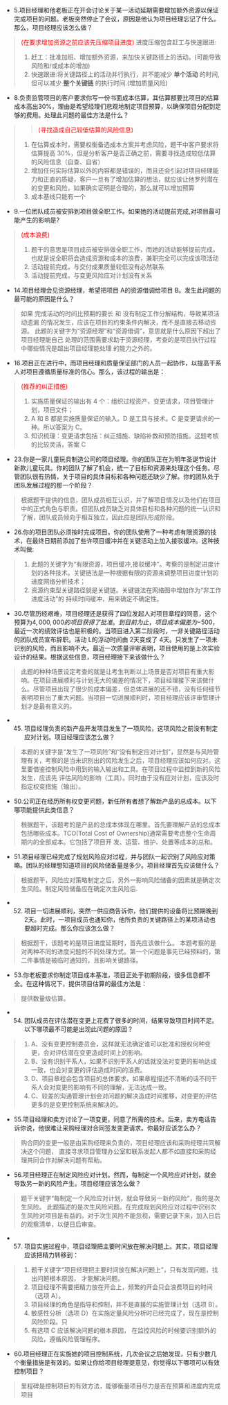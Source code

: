 * 5.项目经理和他老板正在开会讨论关于某一活动延期需要增加额外资源以保证完成项目的问题。老板突然停止了会议，原因是他认为项目经理忘记了什么。那么，项目经理应该怎么做？
> <font color=red>(在要求增加资源之前应该先压缩项目进度)</font>
> 进度压缩包含赶工与快速跟进:  
> 1. 赶工：批准加班、增加额外资源，来加快关键路径上的活动。(可能导致风险和/或成本的增加)
> 2. 快速跟进:将关键路径上的活动并行执行，并不能减少 **单个活动** 的时间,但可以减少 **整个关键链** 的执行时间.(增加质量风险)

* 8.负责监管项目的客户要求你写一份书面成本估算，其估算额要比项目的估算成本高出30%，理由是希望经理们悲观地制定项目预算，以确保项目分配到足够的费用。处理此问题的最佳方法是什么？
> > <font color=red>(寻找造成自己较低估算的风险信息)</font>
> 1. 在估算成本时，需要权衡备选成本方案并考虑风险，题干中客户要求将估算提高 30%，但是分析客户是否正确之前，需要寻找造成较低估算的风险信息（自查、自省）
> 2. 增加任何实际估算以外的内容都是错误的，而且还会引起对项目经理能力和正直的质疑，客户一旦有了增加估算的想法，就应该让他罗列潜在的变更和风险，如果确实证明是合理的，那么就可以增加预算
> 3. 成本基线只能有一个

* 9.一位团队成员被安排到项目做全职工作。如果她的活动提前完成,对项目最可能产生的影响是?
> <font color=red>(成本浪费)</font>
> 1. 题干的意思是项目成员被安排做全职工作，而她的活动能够提前完成，也就是说全职将会造成资源和成本的浪费，兼职完全可以完成该项活动
> 2. 活动提前完成，与交付成果质量较低没有必然联系
> 3. 活动提前完成，与变更风险应对计划没有关系

* 14.项目经理会见资源经理，希望把项目 A的资源借调给项目 B。发生此问题的最可能的原因是什么？
> 如果 完成活动的时间比预期的要长 和 没有制定工作分解结构，导致某项活动遗漏 的情况发生，应该在项目的约束条件内解决，而不是直接去移动资源。
> 此题的关键字为“资源经理”和“资源借调”，意思就是什么原因下超出了项目经理能自己 处理的范围需要求助于资源经理，考查的是项目执行过程中哪些情况是超出项目经理能处理 的能力之外的。

* 16.项目正在进行中，而项目经理和质量保证部门的人员一起协作，以提高干系人对项目遵循质量标准的信心。那么，该过程的输出是：
> <font color=red>(推荐的纠正措施)</font>
> 1. 实施质量保证的输出有 4 个：组织过程资产，变更请求，项目管理计划，项目文件；
> 2. A 和 B 都是实施质量保证的输入。D 是工具与技术。C 是变更请求的一种。所以答案为 C。
> 3. 知识梳理：变更请求包括：纠正措施、缺陷补救和预防措施。这题考核的比较灵活，答案 C

* 23.你是一家儿童玩具制造公司的项目经理。你的团队正在为明年圣诞节设计新款儿童玩具。你的团队了解了机会，统一了目标和资源来处理这个任务。尽管团队很有热情，关于项目的具体目标和各种问题还缺少了解。你的团队处于团队发展过程的那一个阶段？
> 根据题干提供的信息，团队成员相互认识，并了解项目情况以及他们在项目中的正式角色与职责。但团队成员缺乏对具体目标和各种问题的统一认识和了解，团队成员倾向于相互独立，因此应是团队形成阶段。

* 26.你的项目团队必须按时完成项目。你的团队使用了一种考虑有限资源的技术，在最终日期前添加了些许项目缓冲并在关键活动上加入接驳缓冲。这种技术叫做:
> 1. 此题的关键字为“有限资源，项目缓冲,接驳缓冲”。考察的是制定进度计划的各种技术。关键链法是一种根据有限的资源来调整项目进度计划的进度网络分析技术；
> 2. 资源约束型关键路径就是关键链。关键链法在网络图中增加作为“非工作进度活动”的 持续时间缓冲，用来确定不确定性。

* 30.尽管历经艰难，项目经理还是获得了四位发起人对项目章程的同意，这个预算为$4,000,000的项目获得了批准。到目前为止，项目成本偏差为-$500，最近一次的绩效评估也是积极的。当项目进入第二阶段时，一非关键路径活动的团队成员宣布辞职。活动 L的浮动时间由 2天变成了 4天。只发生了一项未识别的风险，而且影响不大。最近一次质量评审表明，项目使用的是上次实验设计的结果。根据这些信息，项目经理接下来该做什么？
> 此题的种种场景设定考查的就是让考生判断以上场景是否对项目有重大影响。在项目进展顺利与计划无大的偏差的情况下，项目经理接下来该做什么。尽管项目出现了很少的成本偏差，但总体进展的还不错，没有任何细节表明项目出了重大问题。当项目一切进展顺利时，项目经理应该评审管理计划才是最有意义的。

* 45. 项目经理负责的新产品开发项目发生了一项风险，这项风险之前没有制定应对计划。项目经理应该怎么做？
> 本题的关键字是“发生了一项风险”和“没有制定应对计划”，显然是与风险管理有关，考察的是当未识别出的风险发生之后，项目经理应该如何应对。这里要借鉴控制风险中用到的输入输出和工具。在项目过程中监控到新的风险发生，应该先 评估风险的影响（工具）。同时由于没有应对计划，应该及时指定权变措施（输出）。

* 50.公司正在经历所有权变更问题，新任所有者想了解新产品的总成本。以下哪项能提供此类信息？
> 根据题干，该题考的是产品的总成本体现在哪里。首先要理解产品的总成本包括哪些成本。TCO(Total Cost of Ownership)通常需要考虑整个生命周期内的全部成本。它包括了项目开 发、运营、维护、处置等成本的总和。

* 51.项目经理已经完成了规划风险应对过程，并与团队一起识别了风险应对策略。团队的经理想知道项目的风险储备量是多少。项目经理首先应该做什么？
> 根据题干，风险应对策略制定之后，另外一影响风险储备的因素就是确定次生风险。制定风险储备应在确定次生风险后.

* 52. 项目一切进展顺利，突然一供应商告诉你，他们提供的设备将比预期晚到 2天。此时，一项目成员也通知你，他所负责的关键路径上的某项活动也要超时完成。那么你应该怎么做？
> 根据题干，该题考的是项目进度延期时，首先应该做什么。 本题考察的是对两种不同的进度问题的不同处理方式。第一个问题是事先已经预料的，第二件事情是被临时通知的，且影响关键路径。

* 53.你老板要求你制定项目成本基准，项目正处于初期阶段，很多信息都不全。在这种情况下，提供项目估算的最佳方法是：
> 提供数量级估算。

* 54. 团队成员在评估潜在变更上花费了很多的时间，结果导致项目时间不足。以下哪项最不可能是出现此问题的原因？
> 1. A、没有变更控制委员会，这样就无法确定谁可以批准和授权何种变更，会对评估潜在变更造成时间上的影响。
> 2. B、没有识别干系人，如果不识别干系人的话就没法对变更的影响达成一致，也会对变更的评估造成时间的浪费。
> 3. D、项目章程会包含项目的总体要求，如果章程描述不清晰的话不同干系人会对变更的影响有不同的理解，无法达成一致。
> 4. C、较差的沟通管理计划会对问题的解决造成时间推移，对变更的评估更多的是变更控制系统来解决的。

* 55.项目经理和卖方讨论了一项变更，同意了所需的技术。后来，卖方电话告诉你说，他很难让采购经理对合同签发变更请求。你最好应该怎么办？
> 购合同的变更一般是由采购经理来负责的，项目经理应该和采购经理共同解决这个问题， 直接寻求项目管理办公室和联系发起人都不如直接和采购经理共同合作对解决问题有帮助。

* 56.项目经理正在制定风险应对计划。然而，每制定一个风险应对计划，就会导致另一新的风险产生。项目经理应该怎么做？
> 题干关键字“每制定一个风险应对计划，就会导致另一新的风险”，指的是次生风险。 此题描述的是次生风险问题。在完成规划风险应对过程中识别次生风险对项目是有益的。对于次生风险不能忽视，需要记录下来，加入日后的观察清单，以便日后审查。

* 57. 项目实施过程中，项目经理把主要时间放在解决问题上。其实，项目经理应该把精力转移到：
> 1. 题干关键字“项目经理把主要时间放在解决问题上”，只有发现问题，找出问题根本原因， 才能解决问题。
> 2. 项目经理不需要把精力放在开会上，频繁的开会只会浪费项目的时间（选项 A）。
> 3. 项目经理的角色是指导和控制，并不是直接的实施管理计划（选项 B）。
> 4. 敏感性分析（选项 D）在实施定量风险分析时已经完成了，现在是控制风险阶段。只
> 5. 有选项 C 应该解决问题的根本原因， 在监控风险的时候要识别额外的风险，遵循风险管理程序。

* 60.项目经理正在实施她的项目控制系统，几次会议之后她发现，只有少数几个衡量措施是有效的。如果让你给项目经理提意见，你觉得以下哪项可以有效控制项目？
> 里程碑是控制项目的有效方法，能够衡量项目尽力是否在预算和进度内完成项目

